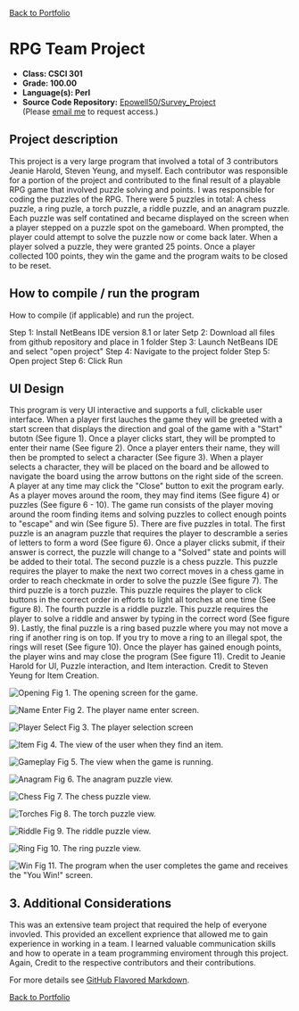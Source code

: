 [Back to Portfolio](./)

RPG Team Project
===============

-   **Class: CSCI 301** 
-   **Grade: 100.00**
-   **Language(s): Perl**
-   **Source Code Repository:** [Epowell50/Survey_Project](https://github.com/Epowell50/Epowell50-Survey_Perl_Project)  
    (Please [email me](mailto:erpowell@csustudent.net?subject=GitHub%20Access) to request access.)

## Project description

This project is a very large program that involved a total of 3 contributors Jeanie Harold, Steven Yeung, and myself. Each contributor was responsible for a portion
of the project and contributed to the final result of a playable RPG game that involved puzzle solving and points. I was responsible for coding the puzzles of the RPG.
There were 5 puzzles in total: A chess puzzle, a ring puzle, a torch puzzle, a riddle puzzle, and an anagram puzzle. Each puzzle was self contatined and became displayed
on the screen when a player stepped on a puzzle spot on the gameboard. When prompted, the player could attempt to solve the puzzle now or come back later. When a player
solved a puzzle, they were granted 25 points. Once a player collected 100 points, they win the game and the program waits to be closed to be reset.

## How to compile / run the program

How to compile (if applicable) and run the project.

Step 1: Install NetBeans IDE version 8.1 or later
Setp 2: Download all files from github repository and place in 1 folder
Step 3: Launch NetBeans IDE and select "open project"
Step 4: Navigate to the project folder
Step 5: Open project
Step 6: Click Run

## UI Design

This program is very UI interactive and supports a full, clickable user interface. When a player first lauches the game they will be greeted with a start screen
that displays the direction and goal of the game with a "Start" butotn (See figure 1). Once a player clicks start, they will be prompted to enter their name (See figure 2).
Once a player enters their name, they will then be prompted to select a character (See figure 3). When a player selects a character, they will be placed on the board and be
allowed to navigate the board using the arrow buttons on the right side of the screen. A player at any time may click the "Close" button to exit the program early. As a player moves around the room, they may find items (See figure 4) or puzzles (See figure 6 - 10). The game run consists of the player moving around the room finding items and solving puzzles to collect enough points to "escape" and win (See figure 5). There are five puzzles in total. The first puzzle is an anagram puzzle that requires the player to descramble a series of letters to form a word (See figure 6). Once a player clicks submit, if their answer is correct, the puzzle will change to a "Solved" state and points
will be added to their total. The second puzzle is a chess puzzle. This puzzle requires the player to make the next two correct moves in a chess game in order to reach checkmate
in order to solve the puzzle (See figure 7). The third puzzle is a torch puzzle. This puzzle requires the player to click buttons in the correct order in efforts to light all
torches at one time (See figure 8). The fourth puzzle is a riddle puzzle. This puzzle requires the player to solve a riddle and answer by typing in the correct word (See figure 9). Lastly, the final puzzle is a ring based puzzle where you may not move a ring if another ring is on top. If you try to move a ring to an illegal spot, the rings will reset (See figure 10). Once the player has gained enough points, the player wins and may close the program (See figure 11). Credit to Jeanie Harold for UI, Puzzle interaction, and Item interaction. Credit to Steven Yeung for Item Creation.

![Opening](images/OOP/Opening.JPG)
Fig 1. The opening screen for the game.

![Name Enter](images/OOP/Player_Name.JPG)
Fig 2. The player name enter screen.

![Player Select](images/OOP/Player_Selection.JPG)
Fig 3. The player selection screen

![Item](images/OOP/Item.JPG)
Fig 4. The view of the user when they find an item.

![Gameplay](images/OOP/Game_Run.JPG)
Fig 5. The view when the game is running.

![Anagram](images/OOP/Anogram_Puzzle>JPG)
Fig 6. The anagram puzzle view.

![Chess](images/OOP/Chess_Puzzle.JPG)
Fig 7. The chess puzzle view.

![Torches](images/OOP/Torch_Puzzle.JPG)
Fig 8. The torch puzzle view.

![Riddle](images/OOP/Riddle_Puzzle.JPG)
Fig 9. The riddle puzzle view.

![Ring](images/OOP/Ring_Puzzle.JPG)
Fig 10. The ring puzzle view.

![Win](images/OOP/Win.JPG)
Fig 11. The program when the user completes the game and receives the "You Win!" screen.

## 3. Additional Considerations

This was an extensive team project that required the help of everyone invovled. This provided an excellent exprience that allowed
me to gain experience in working in a team. I learned valuable communication skills and how to operate in a team programming enviroment through this project. Again, Credit to the respective contributors and their contributions.

For more details see [GitHub Flavored Markdown](https://guides.github.com/features/mastering-markdown/).

[Back to Portfolio](./)
